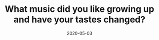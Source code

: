 ---
title: 'What music did you like growing up and have your tastes changed?'
date: '2020-05-03'
videoUrl: 'https://youtu.be/-gln7mTZJE4'
---